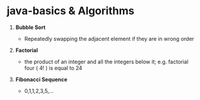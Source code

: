 # java-basics & Algorithms

1. **Bubble Sort**
    - Repeatedly swapping the adjacent element if they are in wrong order
3. **Factorial**
    - the product of an integer and all the integers below it; e.g. factorial four ( 4! ) is equal to 24

2. **Fibonacci Sequence**
    - 0,1,1,2,3,5,...
